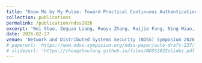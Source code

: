 ```yaml
---
title: "Know Me by My Pulse: Toward Practical Continuous Authentication on Wearable Devices via Wrist-Worn PPG"
collection: publications
permalink: /publication/ndss2026
excerpt: 'Wei Shao, Zequan Liang, Ruoyu Zhang, Ruijie Fang, Ning Miao, Ehsan Kourkchi, Setareh Rafatirad, Houman Homayoun and <b>Chongzhou Fang</b>'
date: 2026-02-27
venue: 'Network and Distributed Systems Security (NDSS) Symposium 2026'
# paperurl: 'https://www.ndss-symposium.org/ndss-paper/auto-draft-237/'
# slidesurl: 'https://chongzhoufang.github.io/files/NDSS2022slides.pdf'
---
```

